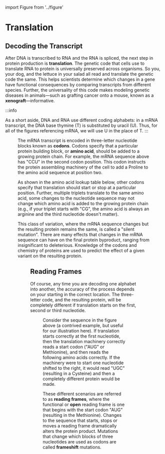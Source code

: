 import Figure from '../figure'

# Translation

## Decoding the Transcript

After DNA is transcribed to RNA and the RNA is spliced, the next step in protein
production is **translation**. The genetic code that cells use to translate RNA to protein
is universally preserved across organisms. So you, your dog, and the lettuce in your
salad all read and translate the genetic code the same. This helps scientists determine
which changes in a gene have functional consequences by comparing transcripts from
different species. Further, the universality of this code makes modeling genetic
diseases in animals—such as grafting cancer onto a mouse, known as a
**xenograft**—informative.

:::info

As a short aside, DNA and RNA use different coding alphabets: in a mRNA
transcript, the DNA base thymine (T) is substituted by uracil (U). Thus, for all of the
figures referencing mRNA, we will use U in the place of T.
:::

<Figure caption="Figure showing translation from mRNA to a protein" src="/img/1.4-mRNA-to-Protein.jpg"/>

The mRNA transcript is encoded in three-letter nucleotide blocks known as **codons**.
Codons specify that a particular protein building block, or **amino acid**, should be
added to a growing protein chain. For example, the mRNA sequence above has "CCU" in the
second codon position. This codon instructs the protein assembling machinery of the cell
to add a Proline to the amino acid sequence at position two.

As shown in the amino acid lookup table below, other codons specify that translation
should start or stop at a particular position. Further, multiple triplets translate to
the same amino acid, some changes to the nucleotide sequence may not change which amino
acid is added to the growing protein chain (e.g., if your triplet starts with "CG", the
amino acid is always an arginine and the third nucleotide doesn't matter).

This class of variation, where the mRNA sequence changes but the resulting protein
remains the same, is called a "silent mutation". There are many effects that changes in
the mRNA sequence can have on the final protein byproduct, ranging from insignificant to
deleterious. Knowledge of the codons and chemistry of proteins are used to predict
the effect of a given variant on the resulting protein.

<Figure caption="Codon lookup table from mRNA nucleotide triplet" src="/img/1.5-codon-lookup-table.jpg"/>

## Reading Frames

Of course, any time you are decoding one alphabet into another, the accuracy of the
process depends on your starting in the correct location. The three-letter code, and
the resulting protein, will be completely different if translation starts on the first,
second or third nucleotide.

<Figure caption="Demonstration of the affect of reading frames on translation" src="/img/1.6-reading-frames.jpg"/>

Consider the sequence in the figure above (a contrived example, but useful for our
illustration here). If translation starts correctly at the first nucleotide, then the
translation machinery correctly reads a start codon ("AUG" or Methionine), and then reads the
following amino acids correctly. If the machinery were to start one nucleotide shifted
to the right, it would read "UGC" (resulting in a Cysteine) and then a completely
different protein would be made.

These different scenarios are referred to as **reading frames**, where the functional
or **open** reading frame is one that begins with the start codon "AUG" (resulting in
the Methionine). Changes to the sequence that starts, stops or moves a reading frame
dramatically alters the protein product. Mutations that change which
blocks of three nucleotides are used as codons are called **frameshift** mutations.
